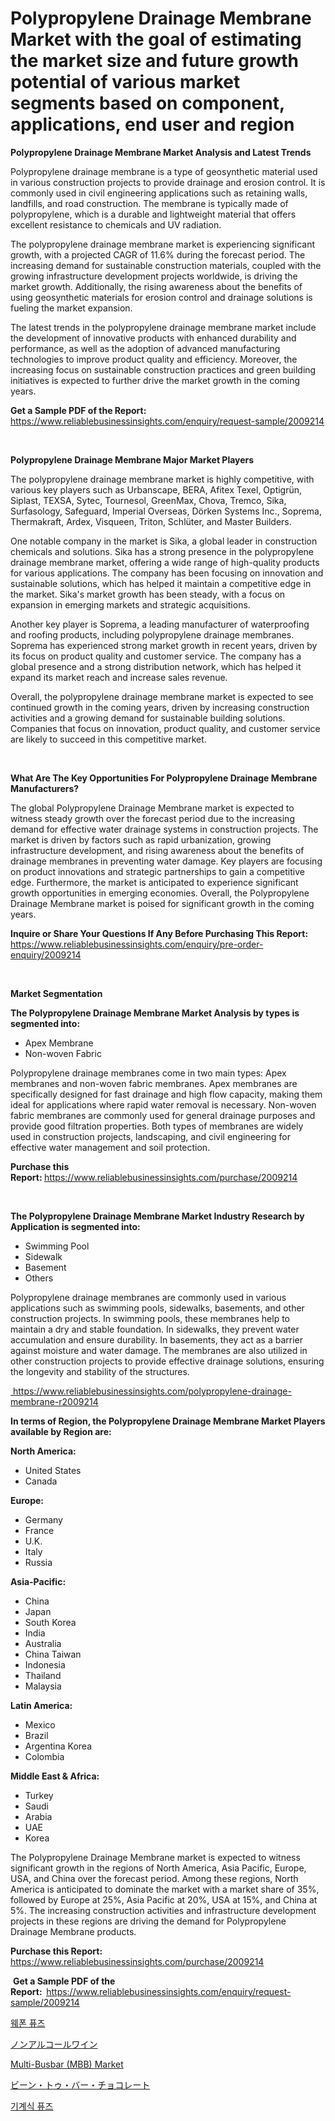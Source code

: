 <p><h1>Polypropylene Drainage Membrane Market with the goal of estimating the market size and future growth potential of various market segments based on component, applications, end user and region</h1></p><p><strong>Polypropylene Drainage Membrane Market Analysis and Latest Trends</strong></p>
<p><p>Polypropylene drainage membrane is a type of geosynthetic material used in various construction projects to provide drainage and erosion control. It is commonly used in civil engineering applications such as retaining walls, landfills, and road construction. The membrane is typically made of polypropylene, which is a durable and lightweight material that offers excellent resistance to chemicals and UV radiation.</p><p>The polypropylene drainage membrane market is experiencing significant growth, with a projected CAGR of 11.6% during the forecast period. The increasing demand for sustainable construction materials, coupled with the growing infrastructure development projects worldwide, is driving the market growth. Additionally, the rising awareness about the benefits of using geosynthetic materials for erosion control and drainage solutions is fueling the market expansion.</p><p>The latest trends in the polypropylene drainage membrane market include the development of innovative products with enhanced durability and performance, as well as the adoption of advanced manufacturing technologies to improve product quality and efficiency. Moreover, the increasing focus on sustainable construction practices and green building initiatives is expected to further drive the market growth in the coming years.</p></p>
<p><strong>Get a Sample PDF of the Report:&nbsp;</strong> <a href="https://www.reliablebusinessinsights.com/enquiry/request-sample/2009214">https://www.reliablebusinessinsights.com/enquiry/request-sample/2009214</a></p>
<p>&nbsp;</p>
<p><strong>Polypropylene Drainage Membrane Major Market Players</strong></p>
<p><p>The polypropylene drainage membrane market is highly competitive, with various key players such as Urbanscape, BERA, Afitex Texel, Optigrün, Siplast, TEXSA, Sytec, Tournesol, GreenMax, Chova, Tremco, Sika, Surfasology, Safeguard, Imperial Overseas, Dörken Systems Inc., Soprema, Thermakraft, Ardex, Visqueen, Triton, Schlüter, and Master Builders.</p><p>One notable company in the market is Sika, a global leader in construction chemicals and solutions. Sika has a strong presence in the polypropylene drainage membrane market, offering a wide range of high-quality products for various applications. The company has been focusing on innovation and sustainable solutions, which has helped it maintain a competitive edge in the market. Sika's market growth has been steady, with a focus on expansion in emerging markets and strategic acquisitions.</p><p>Another key player is Soprema, a leading manufacturer of waterproofing and roofing products, including polypropylene drainage membranes. Soprema has experienced strong market growth in recent years, driven by its focus on product quality and customer service. The company has a global presence and a strong distribution network, which has helped it expand its market reach and increase sales revenue.</p><p>Overall, the polypropylene drainage membrane market is expected to see continued growth in the coming years, driven by increasing construction activities and a growing demand for sustainable building solutions. Companies that focus on innovation, product quality, and customer service are likely to succeed in this competitive market.</p></p>
<p>&nbsp;</p>
<p><strong>What Are The Key Opportunities For Polypropylene Drainage Membrane Manufacturers?</strong></p>
<p><p>The global Polypropylene Drainage Membrane market is expected to witness steady growth over the forecast period due to the increasing demand for effective water drainage systems in construction projects. The market is driven by factors such as rapid urbanization, growing infrastructure development, and rising awareness about the benefits of drainage membranes in preventing water damage. Key players are focusing on product innovations and strategic partnerships to gain a competitive edge. Furthermore, the market is anticipated to experience significant growth opportunities in emerging economies. Overall, the Polypropylene Drainage Membrane market is poised for significant growth in the coming years.</p></p>
<p><strong>Inquire or Share Your Questions If Any Before Purchasing This Report:</strong> <a href="https://www.reliablebusinessinsights.com/enquiry/pre-order-enquiry/2009214">https://www.reliablebusinessinsights.com/enquiry/pre-order-enquiry/2009214</a></p>
<p>&nbsp;</p>
<p><strong>Market Segmentation</strong></p>
<p><strong>The Polypropylene Drainage Membrane Market Analysis by types is segmented into:</strong></p>
<p><ul><li>Apex Membrane</li><li>Non-woven Fabric</li></ul></p>
<p><p>Polypropylene drainage membranes come in two main types: Apex membranes and non-woven fabric membranes. Apex membranes are specifically designed for fast drainage and high flow capacity, making them ideal for applications where rapid water removal is necessary. Non-woven fabric membranes are commonly used for general drainage purposes and provide good filtration properties. Both types of membranes are widely used in construction projects, landscaping, and civil engineering for effective water management and soil protection.</p></p>
<p><strong>Purchase this Report:&nbsp;</strong><a href="https://www.reliablebusinessinsights.com/purchase/2009214">https://www.reliablebusinessinsights.com/purchase/2009214</a></p>
<p>&nbsp;</p>
<p><strong>The Polypropylene Drainage Membrane Market Industry Research by Application is segmented into:</strong></p>
<p><ul><li>Swimming Pool</li><li>Sidewalk</li><li>Basement</li><li>Others</li></ul></p>
<p><p>Polypropylene drainage membranes are commonly used in various applications such as swimming pools, sidewalks, basements, and other construction projects. In swimming pools, these membranes help to maintain a dry and stable foundation. In sidewalks, they prevent water accumulation and ensure durability. In basements, they act as a barrier against moisture and water damage. The membranes are also utilized in other construction projects to provide effective drainage solutions, ensuring the longevity and stability of the structures.</p></p>
<p><a href="https://www.reliablebusinessinsights.com/polypropylene-drainage-membrane-r2009214">&nbsp;https://www.reliablebusinessinsights.com/polypropylene-drainage-membrane-r2009214</a></p>
<p><strong>In terms of Region, the Polypropylene Drainage Membrane Market Players available by Region are:</strong></p>
<p>
    <p> <strong> North America: </strong>
        <ul>
            <li>United States</li>
            <li>Canada</li>
        </ul>
        </p> 
    <p> <strong> Europe: </strong>
        <ul>
            <li>Germany</li>
            <li>France</li>
            <li>U.K.</li>
            <li>Italy</li>
            <li>Russia</li>
        </ul>
        </p> 
    <p> <strong> Asia-Pacific: </strong>
        <ul>
            <li>China</li>
            <li>Japan</li>
            <li>South Korea</li>
            <li>India</li>
            <li>Australia</li>
            <li>China Taiwan</li>
            <li>Indonesia</li>
            <li>Thailand</li>
            <li>Malaysia</li>
        </ul>
        </p> 
    <p> <strong> Latin America: </strong>
        <ul>
            <li>Mexico</li>
            <li>Brazil</li>
            <li>Argentina Korea</li>
            <li>Colombia</li>
        </ul>
        </p> 
    <p> <strong> Middle East & Africa: </strong>
        <ul>
            <li>Turkey</li>
            <li>Saudi</li>
            <li>Arabia</li>
            <li>UAE</li>
            <li>Korea</li>
        </ul>
    </p>
    </p>
<p><p>The Polypropylene Drainage Membrane market is expected to witness significant growth in the regions of North America, Asia Pacific, Europe, USA, and China over the forecast period. Among these regions, North America is anticipated to dominate the market with a market share of 35%, followed by Europe at 25%, Asia Pacific at 20%, USA at 15%, and China at 5%. The increasing construction activities and infrastructure development projects in these regions are driving the demand for Polypropylene Drainage Membrane products.</p></p>
<p><strong>Purchase this Report: </strong><a href="https://www.reliablebusinessinsights.com/purchase/2009214">https://www.reliablebusinessinsights.com/purchase/2009214</a></p>
<p>&nbsp;<strong>Get a Sample PDF of the Report:&nbsp;&nbsp;</strong><a href="https://www.reliablebusinessinsights.com/enquiry/request-sample/2009214">https://www.reliablebusinessinsights.com/enquiry/request-sample/2009214</a></p>
<p><strong></strong></p>
<p><p><a href="https://github.com/Skyleitney456456/Market-Research-Report-List-2/blob/main/2127696145863.md">웨폰 퓨즈</a></p><p><a href="https://github.com/kegley4963/Market-Research-Report-List-1/blob/main/6615979139523.md">ノンアルコールワイン</a></p><p><a href="https://github.com/lamhaoka57/Market-Research-Report-List-1/blob/main/multi-busbar-mbb-market.md">Multi-Busbar (MBB) Market</a></p><p><a href="https://github.com/LuzHills1972/Market-Research-Report-List-1/blob/main/9841149139524.md">ビーン・トゥ・バー・チョコレート</a></p><p><a href="https://github.com/iansanftyord09878/Market-Research-Report-List-2/blob/main/2617969145864.md">기계식 퓨즈</a></p></p>